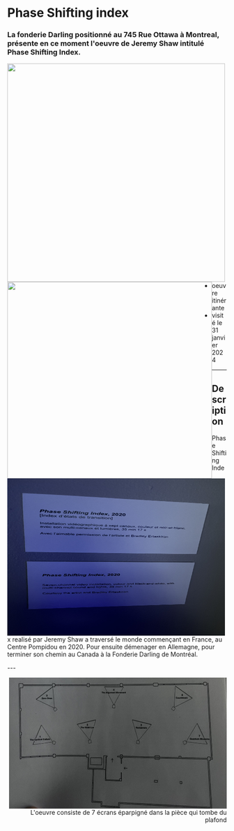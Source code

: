 # Phase Shifting index
### La fonderie Darling positionné au 745 Rue Ottawa à Montreal, présente en ce moment l'oeuvre de Jeremy Shaw intitulé Phase Shifting Index.

<img align="left" width="500" height="500" src="media/pamphlet_oeuvre.JPG">
<img align="left" width="470" height="450" src="media/entree_fonderie.JPG">  

 - oeuvre itinérante
 - visité le 31 janvier 2024
 

----
## Description
<p align="left">
 
  <img align="left" width="500" height="360" src="media/cartel.JPG">
Phase Shifting Index realisé par Jeremy Shaw a traversé le monde commençant en France, au Centre Pompidou en 2020. Pour ensuite démenager en Allemagne, pour terminer son chemin au Canada à la Fonderie Darling de Montréal.
</p>
---
<p align="right">
  <img align="right" width="500" height="300" src="media/plan_oeuvre.JPG">
 L'oeuvre consiste de 7 écrans éparpigné dans la pièce qui tombe du plafond
</p>
